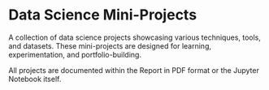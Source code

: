 # Data Science Mini-Projects

A collection of data science projects showcasing various techniques, tools, and datasets. These mini-projects are designed for learning, experimentation, and portfolio-building.

All projects are documented within the Report in PDF format or the Jupyter Notebook itself.
